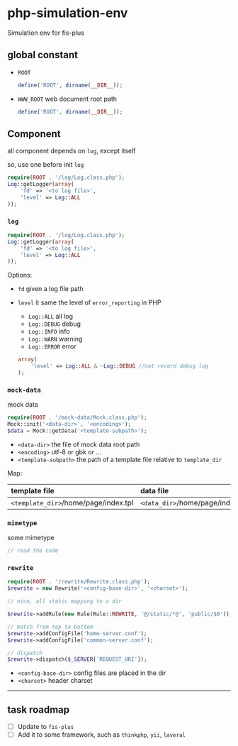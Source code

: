 # php-simulation-env
Simulation env for fis-plus

## global constant

- `ROOT`

    ```php
    define('ROOT', dirname(__DIR__));
    ```

- `WWW_ROOT` web document root path

    ```php
    define('ROOT', dirname(__DIR__));
    ```

## Component

all component depends on `log`, except itself

so, use one before init `log`

```php
require(ROOT . '/log/Log.class.php');
Log::getLogger(array(
    'fd' => '<to log file>',
    'level' => Log::ALL
));
```

### `log`

```php
require(ROOT . '/log/Log.class.php');
Log::getLogger(array(
    'fd' => '<to log file>',
    'level' => Log::ALL
));
```

Options:

- `fd` given a log file path
- `level` it same the level of `error_reporting` in PHP
    - `Log::ALL`  all log
    - `Log::DEBUG` debug
    - `Log::INFO`  info
    - `Log::WARN`  warning
    - `Log::ERROR` error

    ```php
    array(
        'level' => Log::ALL & ~Log::DEBUG //not record debug log
    );
    ```

### `mock-data`

mock data

```php
require(ROOT . '/mock-data/Mock.class.php');
Mock::init('<data-dir>', '<encoding>');
$data = Mock::getData('<template-subpath>');
```

- `<data-dir>` the file of mock data root path
- `<encoding>` utf-8 or gbk or ...
- `<template-subpath>` the path of a template file relative to `template_dir`

Map:

|template file| data file|
|:-------------|:-------------|
|`<template_dir>`/home/page/index.tpl| `<data_dir>`/home/page/index.`{php|json}`|

### `mimetype`

some mimetype

```php
// read the code
```

### `rewrite`

```php
require(ROOT . '/rewrite/Rewrite.class.php');
$rewrite = new Rewrite('<config-base-dir>', '<charset>');

// nice, all static mapping to a dir

$rewrite->addRule(new Rule(Rule::REWRITE, '@/static/*@', 'public/$0'));

// match from top to bottom
$rewrite->addConfigFile('home-server.conf');
$rewrite->addConfigFile('common-server.conf');

// dispatch
$rewrite->dispatch($_SERVER['REQUEST_URI']);
```

- `<config-base-dir>` config files are placed in the dir
- `<charset>` header charset


---
## task roadmap

- [ ] Update to `fis-plus`
- [ ] Add it to some framework, such as `thinkphp`, `yii`, `laveral`
